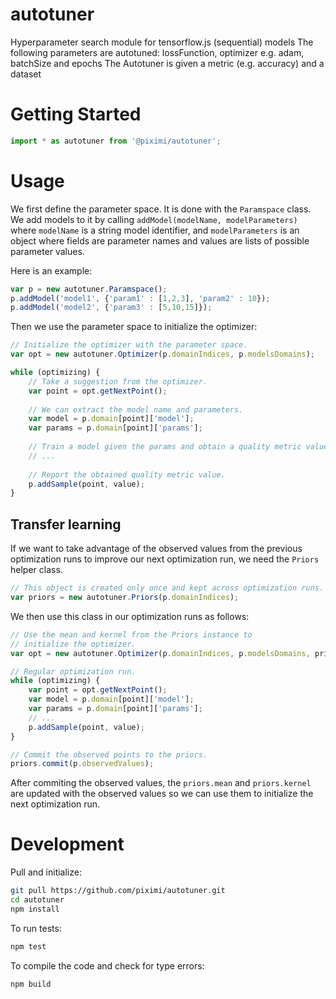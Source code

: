 # autotuner
Hyperparameter search module for tensorflow.js (sequential) models
The following parameters are autotuned: lossFunction, optimizer e.g. adam, batchSize and epochs
The Autotuner is given a metric (e.g. accuracy) and a dataset

# Getting Started

```javascript
import * as autotuner from '@piximi/autotuner';
```

# Usage

We first define the parameter space. It is done with the `Paramspace` class. We add models to it by calling `addModel(modelName, modelParameters)` where `modelName` is a string model identifier, and `modelParameters` is an object where fields are parameter names and values are lists of possible parameter values.

Here is an example:
```javascript
var p = new autotuner.Paramspace();
p.addModel('model1', {'param1' : [1,2,3], 'param2' : 10});
p.addModel('model2', {'param3' : [5,10,15]});
```

Then we use the parameter space to initialize the optimizer:
```javascript
// Initialize the optimizer with the parameter space.
var opt = new autotuner.Optimizer(p.domainIndices, p.modelsDomains);

while (optimizing) {
    // Take a suggestion from the optimizer.
    var point = opt.getNextPoint();
    
    // We can extract the model name and parameters.
    var model = p.domain[point]['model'];
    var params = p.domain[point]['params'];
    
    // Train a model given the params and obtain a quality metric value.
    // ...
    
    // Report the obtained quality metric value.
    p.addSample(point, value);
}

```
## Transfer learning

If we want to take advantage of the observed values from the previous optimization runs to improve our next optimization run, we need the `Priors` helper class.
```javascript
// This object is created only once and kept across optimization runs.
var priors = new autotuner.Priors(p.domainIndices);
```
We then use this class in our optimization runs as follows:
```javascript
// Use the mean and kernel from the Priors instance to
// initialize the optimizer. 
var opt = new autotuner.Optimizer(p.domainIndices, p.modelsDomains, priors.mean, priors.kernel);

// Regular optimization run.
while (optimizing) {
    var point = opt.getNextPoint();
    var model = p.domain[point]['model'];
    var params = p.domain[point]['params'];
    // ...
    p.addSample(point, value);
}

// Commit the observed points to the priors.
priors.commit(p.observedValues);
```
After commiting the observed values, the `priors.mean` and `priors.kernel` are updated with the observed values so we can use them to initialize the next optimization run.


# Development

Pull and initialize:
```bash
git pull https://github.com/piximi/autotuner.git
cd autotuner
npm install
```

To run tests:
```bash
npm test
```

To compile the code and check for type errors:
```bash
npm build
```

